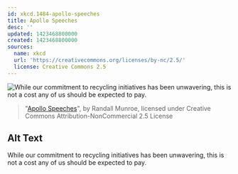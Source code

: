 ```yaml
---
id: xkcd.1484-apollo-speeches
title: Apollo Speeches
desc: ''
updated: 1423468800000
created: 1423468800000
sources:
  name: xkcd
  url: 'https://creativecommons.org/licenses/by-nc/2.5/'
  license: Creative Commons 2.5
---
```

![While our commitment to recycling initiatives has been unwavering, this is not a cost any of us should be expected to pay.](https://imgs.xkcd.com/comics/apollo_speeches.png)
> "[Apollo Speeches](https://xkcd.com/1484/)", by Randall Munroe, licensed under Creative Commons Attribution-NonCommercial 2.5 License

## Alt Text
While our commitment to recycling initiatives has been unwavering, this is not a cost any of us should be expected to pay.

